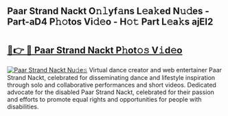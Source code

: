 ## Paar Strand Nackt O𝚗𝚕yf𝚊ns L𝚎a𝚔ed N𝚞𝚍es - Part-aD4 P𝚑𝚘tos Vi𝚍𝚎o - H𝚘𝚝 Part L𝚎a𝚔s ajEI2

# <h2><a href="http://kfcdz3.oniu.top/?m=Paar+Strand+Nackt">🔗👉 🔴 Paar Strand Nackt P𝚑ot𝚘𝚜 V𝚒d𝚎o</a></h2>

[![Paar Strand Nackt Nu𝚍e𝚜](https://i.imgur.com/0qMVB7G.gif)](http://kfcdz3.oniu.top/?m=Paar+Strand+Nackt)
Virtual dance creator and web entertainer Paar Strand Nackt, celebrated for disseminating dance and lifestyle inspiration through solo and collaborative performances and short videos. Dedicated advocate for the disabled Paar Strand Nackt, celebrated for their passion and efforts to promote equal rights and opportunities for people with disabilities.  
